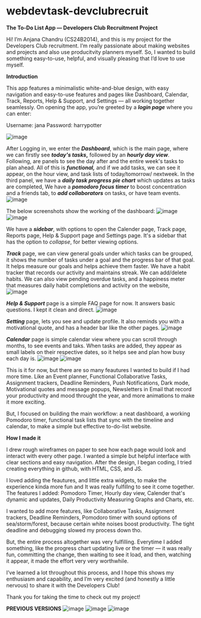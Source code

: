# webdevtask-devclubrecruit
**The To-Do List App — Developers Club Recruitment Project**

Hi! I’m Anjana Chandru (CS24B2014), and this is my project for the Developers Club recruitment. I’m really passionate about making websites and projects and also use producitvity planners myself. So, I wanted to build something easy-to-use, helpful, and visually pleasing that I’d love to use myself.

**Introduction**

This app features a minimalistic white-and-blue design, with easy navigation and easy-to-use features and pages like Dashboard, Calendar, Track, Reports, Help & Support, and Settings — all working together seamlessly. On opening the app, you’re greeted by a _**login page**_ where you can enter:

Username: jana
Password: harrypotter

![image](https://github.com/user-attachments/assets/b0abd8f6-8b6d-407f-8a33-873c397430a8)

After Logging in, we enter the **_Dashboard_**, which is the main page, where we can firstly see **_today's tasks_,** followed by an **_hourly day view_**. Following, are panels to see the day after and the entire week's tasks to plan ahead. All of this is _**functional,**_ and if we add tasks, we can see it appear, on the hour view, and task lists of today/tomorrow/ nextweek. In the third panel, we have a _**daily task progress pie chart**_ which updates as tasks are completed, We have a _**pomodoro focus timer**_ to boost concentration and a friends tab, to _**add collaborators**_ on tasks, or have team events. 
![image](https://github.com/user-attachments/assets/29020639-b4e9-495c-9764-052aba686ac1)

The below screenshots show the working of the dashboard: 
![image](https://github.com/user-attachments/assets/d0baa6f3-ccc7-4533-b3de-16967ba38225)
![image](https://github.com/user-attachments/assets/fdd7b8fc-21a4-40bb-b06b-2d4c9483757d)

We have a **_sidebar_**, with options to open the Calender page, Track page, Reports page, Help & Support page and Settings page. It's a sidebar that has the option to _collapse_, for better viewing options. 

**_Track_** page, we can view general goals under which tasks can be grouped, it shows the number of tasks under a goal and the progress bar of that goal. It helps measure our goals and helps achieve them faster. We have a habit tracker that records our activity and maintains streak. We can add/delete habits. We can also view pending overdue tasks, and a happiness meter that measures daily habit completions and activity on the website,  
![image](https://github.com/user-attachments/assets/ce502119-6a31-42c6-bcd6-50413da3b5bd)

_**Help & Support**_ page is a simple FAQ page for now. It answers basic questions. I kept it clean and direct. 
![image](https://github.com/user-attachments/assets/64f1c943-1df3-46f7-b461-143d8af391d6)

_**Setting**_ page, lets you see and update profile. It also reminds you with a motivational quote, and has a header bar like the other pages. 
![image](https://github.com/user-attachments/assets/98662bb2-07da-4948-a9e3-b63dfc5ead81)

**_Calendar_** page is simple calendar view where you can scroll through months, to see events and taks. When tasks are added, they appear as small labels on their respective dates, so it helps see and plan how busy each day is. 
![image](https://github.com/user-attachments/assets/00a68b8c-7297-4f34-9424-b7fd53d69021)
![image](https://github.com/user-attachments/assets/bb8e3807-ed10-46e9-ba37-e5714433a8d0)



This is it for now, but there are so many feautures I wanted to build if I had more time. Like an Event planner, Functional Collaborative Tasks, Assignment trackers, Deadline Reminders, Push Notifications, Dark mode, Motivational quotes and message popups, Newsletters in Email that record your productivity and mood throught the year, and more animations to make it more exciting. 

But, I focused on building the main workflow: a neat dashboard, a working Pomodoro timer, functional task lists that sync with the timeline and calendar, to make a simple but effective to-do-list website.

**How I made it**

I drew rough wireframes on paper to see how each page would look and interact with every other page. I wanted a simple but helpful interface with clear sections and easy navigation. After the design, I began coding, I tried creating everything in github, with HTML, CSS, and JS. 

I loved adding the feautures, and little extra widgets, to make the experience kinda more fun and It was really fulfillng to see it come together. The features I added: Pomodoro Timer, Hourly day view, Calender that's dynamic and updates, Daily Productivity Measuring Graphs and Charts, etc. 

I wanted to add more features, like Collaborative Tasks, Assignment trackers, Deadline Reminders, Pomodoro timer with sound options of sea/storm/forest, because certain white noises boost productivity. The tight deadline and debugging slowed my process down tho. 

But, the entire process altogether was very fulfilling. Everytime I added something, like the progress chart updating live or the timer — it was really fun, committing the change, then waiting to see it load, and then, watching it appear, it made the effort very very worthwhile.

I’ve learned a lot throughout this process, and I hope this shows my enthusiasm and capability, and I’m very excited (and honestly a little nervous) to share it with the Developers Club!

Thank you for taking the time to check out my project!

**PREVIOUS VERSIONS**
![image](https://github.com/user-attachments/assets/d33cb7d0-d4df-4e2a-af71-a1276c0d891a)
![image](https://github.com/user-attachments/assets/4bd6a461-566c-41df-b846-3ca1f42564fd)
![image](https://github.com/user-attachments/assets/5075e282-3a2a-4fd8-92f4-f1f0f21fc945)
